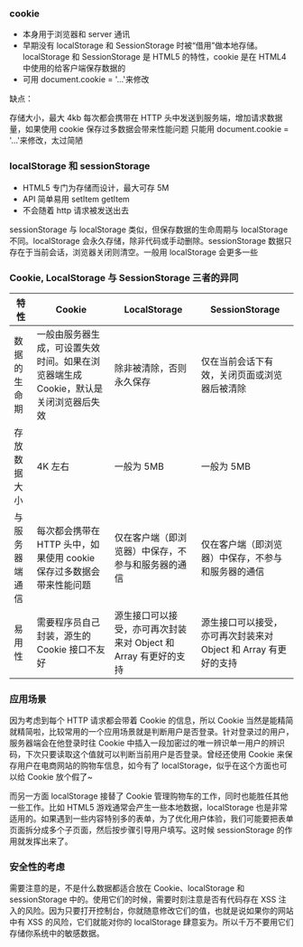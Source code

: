 ### cookie

- 本身用于浏览器和 server 通讯
- 早期没有 localStorage 和 SessionStorage 时被“借用”做本地存储。localStorage 和 SessionStorage 是 HTML5 的特性，cookie 是在 HTML4 中使用的给客户端保存数据的
- 可用 document.cookie = '...'来修改

缺点：

存储大小，最大 4kb
每次都会携带在 HTTP 头中发送到服务端，增加请求数据量，如果使用 cookie 保存过多数据会带来性能问题
只能用 document.cookie = '...'来修改，太过简陋

### localStorage 和 sessionStorage

- HTML5 专门为存储而设计，最大可存 5M
- API 简单易用 setItem getItem
- 不会随着 http 请求被发送出去

sessionStorage 与 localStorage 类似，但保存数据的生命周期与 localStorage 不同。localStorage 会永久存储，除非代码或手动删除。sessionStorage 数据只存在于当前会话，浏览器关闭则清空。一般用 localStorage 会更多一些

### Cookie, LocalStorage 与 SessionStorage 三者的异同

| 特性 | Cookie | LocalStorage | SessionStorage |
| ------ | ------ | ------ | ------ |
| 数据的生命期 | 一般由服务器生成，可设置失效时间。如果在浏览器端生成 Cookie，默认是关闭浏览器后失效 | 除非被清除，否则永久保存 | 仅在当前会话下有效，关闭页面或浏览器后被清除 |
| 存放数据大小| 4K 左右 | 一般为 5MB | 一般为 5MB |
| 与服务器端通信 | 每次都会携带在 HTTP 头中，如果使用 cookie 保存过多数据会带来性能问题 | 仅在客户端（即浏览器）中保存，不参与和服务器的通信 | 仅在客户端（即浏览器）中保存，不参与和服务器的通信 |
| 易用性 | 需要程序员自己封装，源生的 Cookie 接口不友好 | 源生接口可以接受，亦可再次封装来对 Object 和 Array 有更好的支持 | 源生接口可以接受，亦可再次封装来对 Object 和 Array 有更好的支持 |

### 应用场景

因为考虑到每个 HTTP 请求都会带着 Cookie 的信息，所以 Cookie 当然是能精简就精简啦，比较常用的一个应用场景就是判断用户是否登录。针对登录过的用户，服务器端会在他登录时往 Cookie 中插入一段加密过的唯一辨识单一用户的辨识码，下次只要读取这个值就可以判断当前用户是否登录。曾经还使用 Cookie 来保存用户在电商网站的购物车信息，如今有了 localStorage，似乎在这个方面也可以给 Cookie 放个假了~

而另一方面 localStorage 接替了 Cookie 管理购物车的工作，同时也能胜任其他一些工作。比如 HTML5 游戏通常会产生一些本地数据，localStorage 也是非常适用的。如果遇到一些内容特别多的表单，为了优化用户体验，我们可能要把表单页面拆分成多个子页面，然后按步骤引导用户填写。这时候 sessionStorage 的作用就发挥出来了。

### 安全性的考虑

需要注意的是，不是什么数据都适合放在 Cookie、localStorage 和 sessionStorage 中的。使用它们的时候，需要时刻注意是否有代码存在 XSS 注入的风险。因为只要打开控制台，你就随意修改它们的值，也就是说如果你的网站中有 XSS 的风险，它们就能对你的 localStorage 肆意妄为。所以千万不要用它们存储你系统中的敏感数据。
